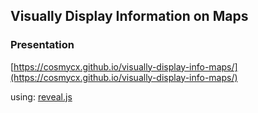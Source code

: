 ## Visually Display Information on Maps


### Presentation

[https://cosmycx.github.io/visually-display-info-maps/](https://cosmycx.github.io/visually-display-info-maps/)


using: [reveal.js](https://github.com/hakimel/reveal.js/)
